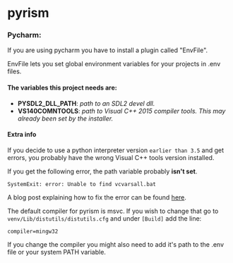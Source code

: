 # pyrism

### Pycharm:
If you are using pycharm you have to install a plugin called "EnvFile".

EnvFile lets you set global environment variables for your projects in .env files.

#### The variables this project needs are:

- **PYSDL2_DLL_PATH**: *path to an SDL2 devel dll.*
- **VS140COMNTOOLS**: *path to Visual C++ 2015 compiler tools. 
This may already been set by the installer.*

#### Extra info
If you decide to use a python interpreter version `earlier than 3.5` and get errors, 
you probably have the wrong Visual C++ tools version installed.

If you get the following error, the path variable probably **isn't set**. 

    SystemExit: error: Unable to find vcvarsall.bat

A blog post explaining how to fix the error can be found
[here](https://blogs.msdn.microsoft.com/pythonengineering/2016/04/11/unable-to-find-vcvarsall-bat/).


The default compiler for pyrism is msvc.
If you wish to change that go to `venv/Lib/distutils/distutils.cfg` and under `[Build]` add the line:

    compiler=mingw32

If you change the compiler you might also need to add it's path to the .env file or your system PATH variable.